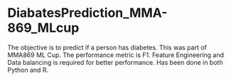 # DiabatesPrediction_MMA-869_MLcup
The objective is to predict if a person has diabetes. This was part of MMA869 ML Cup. The performance metric is F1. Feature Engineering and Data balancing is required for better performance. Has been done in both Python and R.
